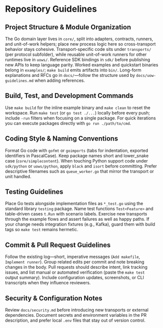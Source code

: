 # Repository Guidelines

## Project Structure & Module Organization
The Go domain layer lives in `core/`, split into adapters, contracts, runners, and unit-of-work helpers; place new process logic here so cross-transport behavior stays cohesive. Transport-specific code sits under `transports/` (per protocol subfolder), while reusable unit-of-work runners for other runtimes live in `uows/`. Reference SDK bindings in `sdk/` before publishing new APIs to keep language parity. Worked examples and quickstart binaries belong in `examples/`; `make build` emits artifacts into `bin/`. Long-form explanations and RFCs go in `docs/`—follow the structure used by `docs/uow-guidelines.md` when adding references.

## Build, Test, and Development Commands
Use `make build` for the inline example binary and `make clean` to reset the workspace. Run `make test` (or `go test ./...`) locally before every push; include `-run` filters when focusing on a single package. For quick iterations you can execute packages directly with `go run ./path/to/cmd`.

## Coding Style & Naming Conventions
Format Go code with `gofmt` or `goimports` (tabs for indentation, exported identifiers in PascalCase). Keep package names short and lower_snake case (`core/simplecontent`). When touching Python support code under `sdk/python` or `uows/python`, apply `black` and `isort` before committing. Prefer descriptive filenames such as `queue_worker.go` that mirror the transport or unit handled.

## Testing Guidelines
Place Go tests alongside implementation files as `*_test.go` using the standard library `testing` package. Name test functions `Test<Feature>` and table-driven cases `t.Run` with scenario labels. Exercise new transports through the example flows and assert failures as well as happy paths. If your change needs integration fixtures (e.g., Kafka), guard them with build tags so `make test` remains hermetic.

## Commit & Pull Request Guidelines
Follow the existing log—short, imperative messages (`Add makefile`, `Implement runner`). Group related edits per commit and note breaking changes in the body. Pull requests should describe intent, link tracking issues, and list manual or automated verification (paste the `make test` output summary). Include configuration updates, screenshots, or CLI transcripts when they influence reviewers.

## Security & Configuration Notes
Review `docs/security.md` before introducing new transports or external dependencies. Document secrets and environment variables in the PR description, and prefer local `.env` files that stay out of version control.

